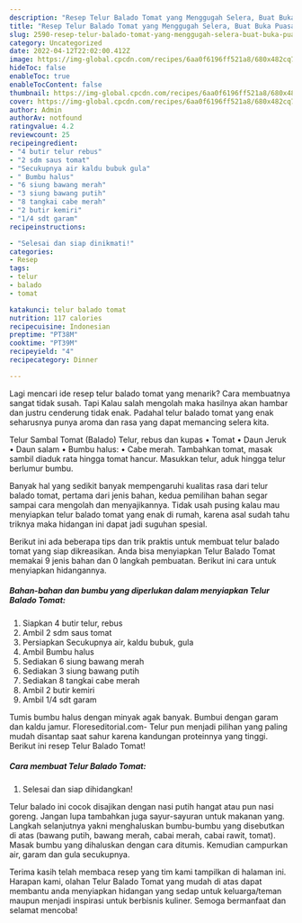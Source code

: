 ```yaml
---
description: "Resep Telur Balado Tomat yang Menggugah Selera, Buat Buka Puasa Lezat"
title: "Resep Telur Balado Tomat yang Menggugah Selera, Buat Buka Puasa Lezat"
slug: 2590-resep-telur-balado-tomat-yang-menggugah-selera-buat-buka-puasa-lezat
category: Uncategorized
date: 2022-04-12T22:02:00.412Z
image: https://img-global.cpcdn.com/recipes/6aa0f6196ff521a8/680x482cq70/telur-balado-tomat-foto-resep-utama.jpg
hideToc: false
enableToc: true
enableTocContent: false
thumbnail: https://img-global.cpcdn.com/recipes/6aa0f6196ff521a8/680x482cq70/telur-balado-tomat-foto-resep-utama.jpg
cover: https://img-global.cpcdn.com/recipes/6aa0f6196ff521a8/680x482cq70/telur-balado-tomat-foto-resep-utama.jpg
author: Admin
authorAv: notfound
ratingvalue: 4.2
reviewcount: 25
recipeingredient:
- "4 butir telur rebus"
- "2 sdm saus tomat"
- "Secukupnya air kaldu bubuk gula"
- " Bumbu halus"
- "6 siung bawang merah"
- "3 siung bawang putih"
- "8 tangkai cabe merah"
- "2 butir kemiri"
- "1/4 sdt garam"
recipeinstructions:

- "Selesai dan siap dinikmati!"
categories:
- Resep
tags:
- telur
- balado
- tomat

katakunci: telur balado tomat 
nutrition: 117 calories
recipecuisine: Indonesian
preptime: "PT38M"
cooktime: "PT39M"
recipeyield: "4"
recipecategory: Dinner

---
```



Lagi mencari ide resep telur balado tomat yang menarik? Cara membuatnya sangat tidak susah. Tapi Kalau salah mengolah maka hasilnya akan hambar dan justru cenderung tidak enak. Padahal telur balado tomat yang enak seharusnya punya aroma dan rasa yang dapat memancing selera kita.


Telur Sambal Tomat (Balado) Telur, rebus dan kupas • Tomat • Daun Jeruk • Daun salam • Bumbu halus: • Cabe merah. Tambahkan tomat, masak sambil diaduk rata hingga tomat hancur. Masukkan telur, aduk hingga telur berlumur bumbu.

Banyak hal yang sedikit banyak mempengaruhi kualitas rasa dari telur balado tomat, pertama dari jenis bahan, kedua pemilihan bahan segar sampai cara mengolah dan menyajikannya. Tidak usah pusing kalau mau menyiapkan telur balado tomat yang enak di rumah, karena asal sudah tahu triknya maka hidangan ini dapat jadi suguhan spesial.


Berikut ini ada beberapa tips dan trik praktis untuk membuat telur balado tomat yang siap dikreasikan. Anda bisa menyiapkan Telur Balado Tomat memakai 9 jenis bahan dan 0 langkah pembuatan. Berikut ini cara untuk menyiapkan hidangannya.

<!--inarticleads1-->

##### Bahan-bahan dan bumbu yang diperlukan dalam menyiapkan Telur Balado Tomat:

1. Siapkan 4 butir telur, rebus
1. Ambil 2 sdm saus tomat
1. Persiapkan Secukupnya air, kaldu bubuk, gula
1. Ambil  Bumbu halus
1. Sediakan 6 siung bawang merah
1. Sediakan 3 siung bawang putih
1. Sediakan 8 tangkai cabe merah
1. Ambil 2 butir kemiri
1. Ambil 1/4 sdt garam


Tumis bumbu halus dengan minyak agak banyak. Bumbui dengan garam dan kaldu jamur. Floreseditorial.com- Telur pun menjadi pilihan yang paling mudah disantap saat sahur karena kandungan proteinnya yang tinggi. Berikut ini resep Telur Balado Tomat! 

<!--inarticleads2-->

##### Cara membuat Telur Balado Tomat:


1. Selesai dan siap dihidangkan!

Telur balado ini cocok disajikan dengan nasi putih hangat atau pun nasi goreng. Jangan lupa tambahkan juga sayur-sayuran untuk makanan yang. Langkah selanjutnya yakni menghaluskan bumbu-bumbu yang disebutkan di atas (bawang putih, bawang merah, cabai merah, cabai rawit, tomat). Masak bumbu yang dihaluskan dengan cara ditumis. Kemudian campurkan air, garam dan gula secukupnya. 

Terima kasih telah membaca resep yang tim kami tampilkan di halaman ini. Harapan kami, olahan Telur Balado Tomat yang mudah di atas dapat membantu anda menyiapkan hidangan yang sedap untuk keluarga/teman maupun menjadi inspirasi untuk berbisnis kuliner. Semoga bermanfaat dan selamat mencoba!
